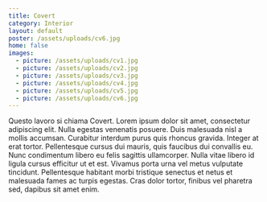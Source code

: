 ```yaml
---
title: Covert
category: Interior
layout: default
poster: /assets/uploads/cv6.jpg
home: false
images:
  - picture: /assets/uploads/cv1.jpg
  - picture: /assets/uploads/cv2.jpg
  - picture: /assets/uploads/cv3.jpg
  - picture: /assets/uploads/cv4.jpg
  - picture: /assets/uploads/cv5.jpg
  - picture: /assets/uploads/cv6.jpg
---
```

Questo lavoro si chiama Covert. Lorem ipsum dolor sit amet, consectetur adipiscing elit. Nulla egestas venenatis posuere. Duis malesuada nisl a mollis accumsan. Curabitur interdum purus quis rhoncus gravida. Integer at erat tortor. Pellentesque cursus dui mauris, quis faucibus dui convallis eu. Nunc condimentum libero eu felis sagittis ullamcorper. Nulla vitae libero id ligula cursus efficitur ut et est. Vivamus porta urna vel metus vulputate tincidunt. Pellentesque habitant morbi tristique senectus et netus et malesuada fames ac turpis egestas. Cras dolor tortor, finibus vel pharetra sed, dapibus sit amet enim.





